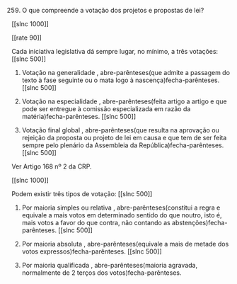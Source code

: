 259. O que compreende a votação dos projetos e propostas de lei?

[[slnc 1000]]

[[rate 90]]


Cada iniciativa legislativa dá sempre lugar, no mínimo, a três votações:
[[slnc 500]]

1) Votação na generalidade , abre-parênteses(que admite a passagem do texto à fase seguinte ou o mata logo à nascença)fecha-parênteses.
[[slnc 500]]

2) Votação na especialidade , abre-parênteses(feita artigo a artigo e que pode ser entregue à comissão especializada em razão da matéria)fecha-parênteses.
[[slnc 500]]

3) Votação final global , abre-parênteses(que resulta na aprovação ou rejeição da proposta ou projeto de lei em causa e que tem de ser feita sempre pelo plenário da Assembleia da República)fecha-parênteses.
[[slnc 500]]

Ver Artigo 168 nº 2 da CRP.

[[slnc 1000]]


Podem existir três tipos de votação:
[[slnc 500]]

1) Por maioria simples ou relativa , abre-parênteses(constitui a regra e equivale a mais votos em determinado sentido do que noutro, isto é, mais votos a favor do que contra, não contando as abstenções)fecha-parênteses.
[[slnc 500]]

2) Por maioria absoluta , abre-parênteses(equivale a mais de metade dos votos expressos)fecha-parênteses.
[[slnc 500]]

3) Por maioria qualificada , abre-parênteses(maioria agravada, normalmente de 2 terços dos votos)fecha-parênteses.
